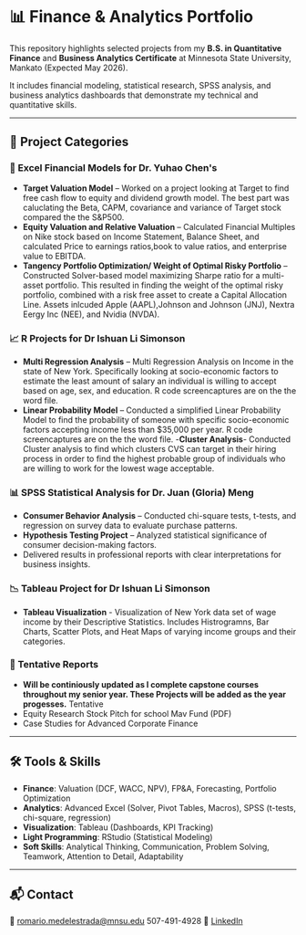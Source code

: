 # 📊 Finance & Analytics Portfolio

This repository highlights selected projects from my **B.S. in Quantitative Finance** and **Business Analytics Certificate** at Minnesota State University, Mankato (Expected May 2026).  

It includes financial modeling, statistical research, SPSS analysis, and business analytics dashboards that demonstrate my technical and quantitative skills.

---

## 📂 Project Categories

### 🧮 Excel Financial Models for Dr. Yuhao Chen's
- **Target Valuation Model** – Worked on a project looking at Target to find free cash flow to equity and dividend growth model. The best part was caluclating the Beta, CAPM, covariance and variance of Target stock compared the the S&P500. 
- **Equity Valuation and Relative Valuation** – Calculated Financial Multiples on Nike stock based on Income Statement, Balance Sheet, and calculated Price to earnings ratios,book to value ratios, and enterprise value to EBITDA. 
- **Tangency Portfolio Optimization/ Weight of Optimal Risky Portfolio** – Constructed Solver-based model maximizing Sharpe ratio for a multi-asset portfolio. This resulted in finding the weight of the optimal risky portfolio, combined with a risk free asset to create a Capital Allocation Line. Assets inlcuded Apple (AAPL),Johnson and Johnson (JNJ), Nextra Eergy Inc (NEE), and Nvidia (NVDA). 

### 📈 R Projects for Dr Ishuan Li Simonson 
- **Multi Regression Analysis** – Multi Regression Analysis on Income in the state of New York. Specifically looking at socio-economic factors to estimate the least amount of salary an individual is willing to accept based on age, sex, and education.
R code screencaptures are on the the word file.
- **Linear Probability Model** – Conducted a simplified Linear Probability Model to find the probability of someone with specific socio-economic factors accepting income less than $35,000 per year.
R code screencaptures are on the the word file.
-**Cluster Analysis**- Conducted Cluster analysis to find which clusters CVS can target in their hiring process in order to find the highest probable group of individuals who are willing to work for the lowest wage acceptable. 

### 📊 SPSS Statistical Analysis for Dr. Juan (Gloria) Meng
- **Consumer Behavior Analysis** – Conducted chi-square tests, t-tests, and regression on survey data to evaluate purchase patterns.  
- **Hypothesis Testing Project** – Analyzed statistical significance of consumer decision-making factors.  
- Delivered results in professional reports with clear interpretations for business insights.

### 📉 Tableau Project for Dr Ishuan Li Simonson
- **Tableau Visualization** - Visualization of New York data set of wage income by their Descriptive Statistics. Includes Histrogramns, Bar Charts, Scatter Plots, and Heat Maps of varying income groups and their categories. 

### 📑 Tentative Reports
- **Will be continiously updated as I complete capstone courses throughout my senior year. These Projects will be added as the year progesses.** Tentative 
- Equity Research Stock Pitch for school Mav Fund (PDF)  
- Case Studies for Advanced Corporate Finance  

---

## 🛠️ Tools & Skills
- **Finance**: Valuation (DCF, WACC, NPV), FP&A, Forecasting, Portfolio Optimization  
- **Analytics**: Advanced Excel (Solver, Pivot Tables, Macros), SPSS (t-tests, chi-square, regression) 
- **Visualization**: Tableau (Dashboards, KPI Tracking) 
- **Light Programming**: RStudio (Statistical Modeling)
- **Soft Skills**: Analytical Thinking, Communication, Problem Solving, Teamwork, Attention to Detail, Adaptability

---

## 📬 Contact
📧 romario.medelestrada@mnsu.edu 507-491-4928 
🔗 [LinkedIn](https://www.linkedin.com/in/romario-medel-estrada/)
